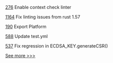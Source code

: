 
[276](https://github.com/hyperledger-labs/go-perun/pull/276) Enable context check linter

[1164](https://github.com/hyperledger/grid/pull/1164) Fix linting issues from rust 1.57

[190](https://github.com/hyperledger-labs/fabric-smart-client/pull/190) Export Platform

[588](https://github.com/hyperledger-labs/solang/pull/588) Update test.yml

[537](https://github.com/hyperledger/fabric-sdk-node/pull/537) Fix regression in ECDSA_KEY.generateCSR()


[See more >>>](https://start-here.hyperledger.org/pull-requests)
